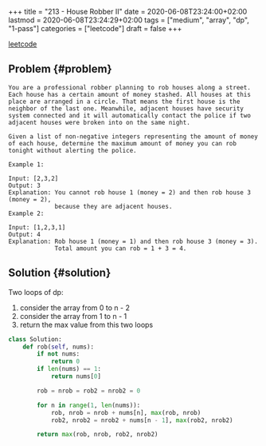 +++
title = "213 - House Robber II"
date = 2020-06-08T23:24:00+02:00
lastmod = 2020-06-08T23:24:29+02:00
tags = ["medium", "array", "dp", "1-pass"]
categories = ["leetcode"]
draft = false
+++

[leetcode](https://leetcode.com/problems/house-robber-ii/)


## Problem {#problem}

```text
You are a professional robber planning to rob houses along a street. Each house has a certain amount of money stashed. All houses at this place are arranged in a circle. That means the first house is the neighbor of the last one. Meanwhile, adjacent houses have security system connected and it will automatically contact the police if two adjacent houses were broken into on the same night.

Given a list of non-negative integers representing the amount of money of each house, determine the maximum amount of money you can rob tonight without alerting the police.

Example 1:

Input: [2,3,2]
Output: 3
Explanation: You cannot rob house 1 (money = 2) and then rob house 3 (money = 2),
             because they are adjacent houses.
Example 2:

Input: [1,2,3,1]
Output: 4
Explanation: Rob house 1 (money = 1) and then rob house 3 (money = 3).
             Total amount you can rob = 1 + 3 = 4.
```


## Solution {#solution}

Two loops of dp:

1.  consider the array from 0 to n - 2
2.  consider the array from 1 to n - 1
3.  return the max value from this two loops

<!--listend-->

```python
class Solution:
    def rob(self, nums):
        if not nums:
            return 0
        if len(nums) == 1:
            return nums[0]

        rob = nrob = rob2 = nrob2 = 0

        for n in range(1, len(nums)):
            rob, nrob = nrob + nums[n], max(rob, nrob)
            rob2, nrob2 = nrob2 + nums[n - 1], max(rob2, nrob2)

        return max(rob, nrob, rob2, nrob2)
```
